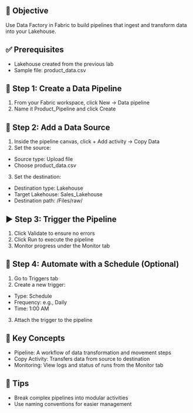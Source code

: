 ## 🎯 Objective
Use Data Factory in Fabric to build pipelines that ingest and transform data into your Lakehouse.

## ✅ Prerequisites
- Lakehouse created from the previous lab
- Sample file: product_data.csv

## 🧰 Step 1: Create a Data Pipeline
1. From your Fabric workspace, click New → Data pipeline
2. Name it Product_Pipeline and click Create

## 🔗 Step 2: Add a Data Source
1. Inside the pipeline canvas, click + Add activity → Copy Data
2. Set the source:
  - Source type: Upload file
  - Choose product_data.csv
3. Set the destination:
  - Destination type: Lakehouse
  - Target Lakehouse: Sales_Lakehouse
  - Destination path: /Files/raw/

## ▶️ Step 3: Trigger the Pipeline
1. Click Validate to ensure no errors
2. Click Run to execute the pipeline
3. Monitor progress under the Monitor tab

## 🔄 Step 4: Automate with a Schedule (Optional)
1. Go to Triggers tab
2. Create a new trigger:
  - Type: Schedule
  - Frequency: e.g., Daily
  - Time: 1:00 AM
3. Attach the trigger to the pipeline

## 📘 Key Concepts
- Pipeline: A workflow of data transformation and movement steps
- Copy Activity: Transfers data from source to destination
- Monitoring: View logs and status of runs from the Monitor tab

## 🧠 Tips
- Break complex pipelines into modular activities
- Use naming conventions for easier management
